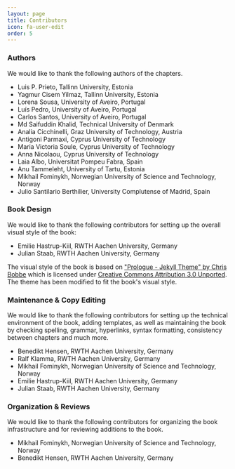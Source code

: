 ```yaml
---
layout: page
title: Contributors
icon: fa-user-edit
order: 5
---
```


### Authors

We would like to thank the following authors of the chapters.

- Luis P. Prieto, Tallinn University, Estonia
- Yagmur Cisem Yilmaz, Tallinn University, Estonia
- Lorena Sousa, University of Aveiro, Portugal
- Luís Pedro, University of Aveiro, Portugal
- Carlos Santos, University of Aveiro, Portugal
- Md Saifuddin Khalid, Technical University of Denmark
- Analia Cicchinelli, Graz University of Technology, Austria
- Antigoni Parmaxi, Cyprus University of Technology
- Maria Victoria Soule, Cyprus University of Technology
- Anna Nicolaou, Cyprus University of Technology
- Laia Albo, Universitat Pompeu Fabra, Spain
- Anu Tammeleht, University of Tartu, Estonia
- Mikhail Fominykh, Norwegian University of Science and Technology, Norway
- Julio Santilario Berthilier, University Complutense of Madrid, Spain

### Book Design

We would like to thank the following contributors for setting up the overall visual style of the book:
- Emilie Hastrup-Kiil, RWTH Aachen University, Germany
- Julian Staab, RWTH Aachen University, Germany

The visual style of the book is based on ["Prologue - Jekyll Theme" by Chris Bobbe](https://github.com/chrisbobbe/jekyll-theme-prologue) which is licensed under [Creative Commons Attribution 3.0 Unported](https://github.com/chrisbobbe/jekyll-theme-prologue/blob/master/LICENSE.md).
The theme has been modified to fit the book's visual style.

### Maintenance & Copy Editing

We would like to thank the following contributors for setting up the technical environment of the book, adding templates, as well as maintaining the book by checking spelling, grammar, hyperlinks, syntax formatting, consistency between chapters and much more.

- Benedikt Hensen, RWTH Aachen University, Germany
- Ralf Klamma, RWTH Aachen University, Germany
- Mikhail Fominykh, Norwegian University of Science and Technology, Norway
- Emilie Hastrup-Kiil, RWTH Aachen University, Germany
- Julian Staab, RWTH Aachen University, Germany

### Organization & Reviews

We would like to thank the following contributors for organizing the book infrastructure and for reviewing additions to the book.

- Mikhail Fominykh, Norwegian University of Science and Technology, Norway
- Benedikt Hensen, RWTH Aachen University, Germany